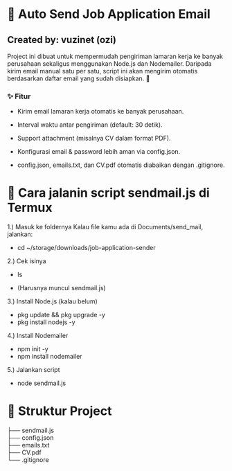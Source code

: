 # 📧 Auto Send Job Application Email 
## Created by: vuzinet (ozi)
Project ini dibuat untuk mempermudah pengiriman lamaran kerja ke banyak perusahaan sekaligus menggunakan Node.js dan Nodemailer.
Daripada kirim email manual satu per satu, script ini akan mengirim otomatis berdasarkan daftar email yang sudah disiapkan. 🚀
### ✨ Fitur
- Kirim email lamaran kerja otomatis ke banyak perusahaan.

- Interval waktu antar pengiriman (default: 30 detik).

- Support attachment (misalnya CV dalam format PDF).

- Konfigurasi email & password lebih aman via config.json.

- config.json, emails.txt, dan CV.pdf otomatis diabaikan dengan .gitignore.

# 🚀 Cara jalanin script sendmail.js di Termux

1.) Masuk ke foldernya
Kalau file kamu ada di Documents/send_mail, jalankan:

- cd ~/storage/downloads/job-application-sender


2.) Cek isinya

- ls

- (Harusnya muncul sendmail.js)


3.) Install Node.js (kalau belum)

- pkg update && pkg upgrade -y
- pkg install nodejs -y


4.) Install Nodemailer

- npm init -y
- npm install nodemailer


5.) Jalankan script

- node sendmail.js

# 📂 Struktur Project

├── sendmail.js     
├── config.json     
├── emails.txt      
├── CV.pdf          
└── .gitignore
